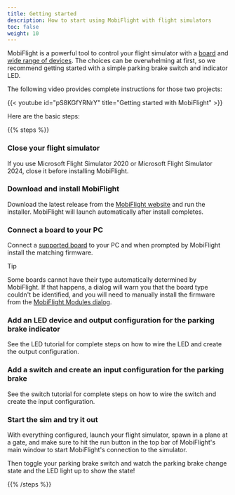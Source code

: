 ```yaml
---
title: Getting started
description: How to start using MobiFlight with flight simulators
toc: false
weight: 10
---
```


MobiFlight is a powerful tool to control your flight simulator with a [board](/boards/) and [wide range of devices](/devices/). The choices can be overwhelming at first, so we recommend getting started with a simple parking brake switch and indicator LED.

The following video provides complete instructions for those two projects:

{{< youtube id="pS8KGfYRNrY" title="Getting started with MobiFlight" >}}

Here are the basic steps:

{{% steps %}}

### Close your flight simulator

If you use Microsoft Flight Simulator 2020 or Microsoft Flight Simulator 2024, close it before installing
MobiFlight.

### Download and install MobiFlight

Download the latest release from the [MobiFlight website](https://www.mobiflight.com/en/download.html) and
run the installer. MobiFlight will launch automatically after install completes.

### Connect a board to your PC

Connect a [supported board](/boards/) to your PC and when prompted by MobiFlight install the matching
firmware.

> [!TIP]
> Some boards cannot have their type automatically determined by MobiFlight. If that happens, a dialog
> will warn you that the board type couldn't be identified, and you will need to manually install the firmware
> from the [MobiFlight Modules dialog](/features/modules/).

### Add an LED device and output configuration for the parking brake indicator

See the LED tutorial for complete steps on how to wire the LED and create the output configuration.

### Add a switch and create an input configuration for the parking brake

See the switch tutorial for complete steps on how to wire the switch and create the input configuration.

### Start the sim and try it out

With everything configured, launch your flight simulator, spawn in a plane at a gate, and make
sure to hit the run button in the top bar of MobiFlight's main window to start MobiFlight's connection
to the simulator.

Then toggle your parking brake switch and watch the parking brake change state and the LED light up
to show the state!

{{% /steps %}}
